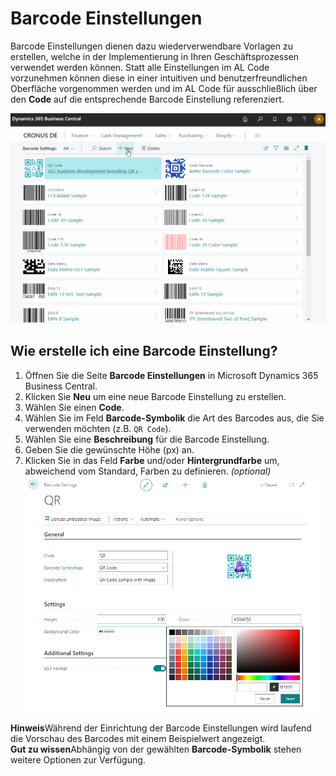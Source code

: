 # Barcode Einstellungen

Barcode Einstellungen dienen dazu wiederverwendbare Vorlagen zu erstellen, welche in der Implementierung in Ihren Geschäftsprozessen verwendet werden können. Statt alle Einstellungen im AL Code vorzunehmen können diese in einer intuitiven und benutzerfreundlichen Oberfläche vorgenommen werden und im AL Code für ausschließlich über den **Code** auf die entsprechende Barcode Einstellung referenziert.

![Barcode Einstellungen](/assets/images/365-business-barcode/barcode-settings.en-US.gif)

## Wie erstelle ich eine Barcode Einstellung?

 1. Öffnen Sie die Seite **Barcode Einstellungen** in Microsoft Dynamics 365 Business Central.
 2. Klicken Sie **Neu** um eine neue Barcode Einstellung zu erstellen.
 3. Wählen Sie einen **Code**.
 4. Wählen Sie im Feld **Barcode-Symbolik** die Art des Barcodes aus, die Sie verwenden möchten (z.B. `QR Code`).
 5. Wählen Sie eine **Beschreibung** für die Barcode Einstellung.
 6. Geben Sie die gewünschte Höhe (px) an.
 7. Klicken Sie in das Feld **Farbe** und/oder **Hintergrundfarbe** um, abweichend vom Standard, Farben zu definieren. _(optional)_<br>![Farbauswahl](/assets/images/365-business-barcode/5c299f7b1b93a3b1b6c71d46c162491a9264e72fb4d66f9e435a182684624243.png)

<div class="alert alert-info">
    <i class="fa-duotone fa-solid fa-circle-info fa-xl"></i>
    <strong>Hinweis</strong>Während der Einrichtung der Barcode Einstellungen wird laufend die Vorschau des Barcodes mit einem Beispielwert angezeigt.
</div>

<div class="alert alert-notice">
    <i class="fa-duotone fa-solid fa-lightbulb fa-xl"></i>
    <strong>Gut zu wissen</strong>Abhängig von der gewählten <b>Barcode-Symbolik</b> stehen weitere Optionen zur Verfügung.
</div>